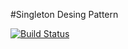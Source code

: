 #Singleton Desing Pattern

[![Build Status](https://travis-ci.org/stefanius/singleton-pattern.svg?branch=master)](https://travis-ci.org/stefanius/singleton-pattern)